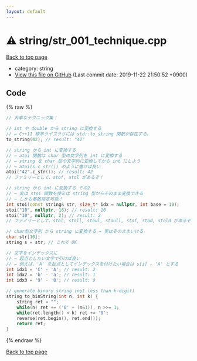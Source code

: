 ```yaml
---
layout: default
---
```


<!-- mathjax config similar to math.stackexchange -->
<script type="text/javascript" async
  src="https://cdnjs.cloudflare.com/ajax/libs/mathjax/2.7.5/MathJax.js?config=TeX-MML-AM_CHTML">
</script>
<script type="text/x-mathjax-config">
  MathJax.Hub.Config({
    TeX: { equationNumbers: { autoNumber: "AMS" }},
    tex2jax: {
      inlineMath: [ ['$','$'] ],
      processEscapes: true
    },
    "HTML-CSS": { matchFontHeight: false },
    displayAlign: "left",
    displayIndent: "2em"
  });
</script>

<script type="text/javascript" src="https://cdnjs.cloudflare.com/ajax/libs/jquery/3.4.1/jquery.min.js"></script>
<script src="https://cdn.jsdelivr.net/npm/jquery-balloon-js@1.1.2/jquery.balloon.min.js" integrity="sha256-ZEYs9VrgAeNuPvs15E39OsyOJaIkXEEt10fzxJ20+2I=" crossorigin="anonymous"></script>
<script type="text/javascript" src="../../assets/js/copy-button.js"></script>
<link rel="stylesheet" href="../../assets/css/copy-button.css" />


# :warning: string/str_001_technique.cpp
<a href="../../index.html">Back to top page</a>

* category: string
* <a href="{{ site.github.repository_url }}/blob/master/string/str_001_technique.cpp">View this file on GitHub</a> (Last commit date: 2019-11-22 21:50:52 +0900)




## Code
{% raw %}
```cpp
// 大事なテクニック集！

// int や double から string に変換する
// → C++11 標準ライブラリには std::to_string 関数が存在する。
to_string(42); // result: "42"

// string から int に変換する
// → atoi 関数は char 型の文字列を int に変換する
// → string を char 型の文字列に変換してから int にしよう
// → atoi(s.c_str()) のように書けば良い
atoi("42".c_str()); // result: 42
// ファミリーとして、atof, atol があるぞ！

// string から int に変換する その2
// → 実は stoi 関数を使えば string 型からそのまま変換できる
// → しかも基数指定可能！
int stoi(const string& str, size_t* idx = nullptr, int base = 10);
stoi("10", nullptr, 16); // result: 16
stoi("10", nullptr, 2); // result: 2
// ファミリーとして、stol, stoll, stoul, stoull, stof, stod, stold があるぞ！

// char型文字列 から string に変換する → 実はそのままいける
char str[10];
string s = str; // これで OK

// 文字をインデックスに
// → 起点としたい文字で引けば良い
// → 例えば、'A' を起点としてインデックスを付けたい場合は s[i] - 'A' とする
int idx1 = 'C' - 'A'; // result: 2
int idx2 = 'b' - 'a'; // result: 1
int idx3 = '9' - '0'; // result: 9

// generate binary string (not less than k-digit)
string to_binString(int n, int k) {
    string ret = "";
    while(n) ret += ('0' + (n&1)), n >>= 1;
    while(ret.length() < k) ret += '0';
    reverse(ret.begin(), ret.end());
    return ret;
}
```
{% endraw %}

<a href="../../index.html">Back to top page</a>

